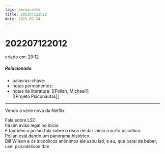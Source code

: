 ```yaml
---
tags: permanente
title: 202207122012
date: 2023-02-24
---
```


# 202207122012

criado em: 20:12

##### Relacionado

- palavras-chave:
- notas permanentes:
- notas de literatura: [[Pollan, Michael]]  
[[Projeto Psiconautas]]

---

Vendo a série nova da Netflix

Fala sobre LSD  
há um aviso legal no início  
E também o pollan fala sobre o risco de dar início a surto psicótico.  
Pollan está dando um panorama histórico.  
Bill Wilson e os alcoólicos anônimos ele usou lsd, e eu, que parei de beber, usei psicodélicos tbm 
